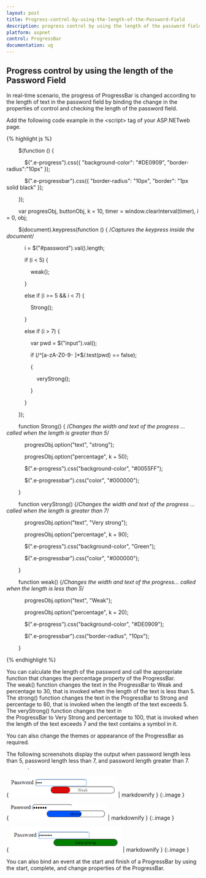```yaml
---
layout: post
title: Progress-control-by-using-the-length-of-the-Password-Field
description: progress control by using the length of the password field
platform: aspnet
control: ProgressBar
documentation: ug
---
```


## Progress control by using the length of the Password Field

In real-time scenario, the progress of ProgressBar is changed according to the length of text in the password field by binding the change in the properties of control and checking the length of the password field.

Add the following code example in the &lt;script&gt; tag of your ASP.NETweb page.

{% highlight js %}



        $(function () {

            $(".e-progress").css({ "background-color": "#DE0909", "border-radius":"10px" });

            $(".e-progressbar").css({ "border-radius": "10px", "border": "1px solid black" });

        });

        var progresObj, buttonObj, k = 10, timer = window.clearInterval(timer), i = 0, obj;

        $(document).keypress(function () { /*Captures the keypress inside the document*/

            i = $("#password").val().length;

            if (i < 5) {

                weak();

            }

            else if (i >= 5 && i < 7) {

                Strong();

            }

            else if (i > 7) {

                var pwd = $("input").val();

                if (/^[a-zA-Z0-9- ]*$/.test(pwd) == false);

                {

                    veryStrong();

                }

            }

        });

        function Strong() { /*Changes the width and text of the progress ... called when the length is greater than 5*/

            progresObj.option("text", "strong");

            progresObj.option("percentage", k + 50);

            $(".e-progress").css("background-color", "#0055FF");

            $(".e-progressbar").css("color", "#000000");

        }

        function veryStrong() {/*Changes the width and text of the progress ... called when the length is greater than 7*/

            progresObj.option("text", "Very strong");

            progresObj.option("percentage", k + 90);

            $(".e-progress").css("background-color", "Green");

            $(".e-progressbar").css("color", "#000000");

        }

        function weak() {/*Changes the width and text of the progress... called when the length is less than 5*/

            progresObj.option("text", "Weak");

            progresObj.option("percentage", k + 20);

            $(".e-progress").css("background-color", "#DE0909");

            $(".e-progressbar").css("border-radius", "10px");

        }       



{% endhighlight %}

You can calculate the length of the password and call the appropriate function that changes the percentage property of the ProgressBar. The weak() function changes the text in the ProgressBar to Weak and percentage to 30, that is invoked when the length of the text is less than 5. The strong() function changes the text in the ProgressBar to Strong and percentage to 60, that is invoked when the length of the text exceeds 5. The veryStrong() function changes the text in the ProgressBar to Very Strong and percentage to 100, that is invoked when the length of the text exceeds 7 and the text contains a symbol in it.

You can also change the themes or appearance of the ProgressBar as required.

The following screenshots display the output when password length less than 5, password length less than 7, and password length greater than 7.                          .

{ ![](Progress-control-by-using-the-length-of-the-Password-Field_images/Progress-control-by-using-the-length-of-the-Password-Field_img1.png) | markdownify }
{:.image }




{ ![](Progress-control-by-using-the-length-of-the-Password-Field_images/Progress-control-by-using-the-length-of-the-Password-Field_img2.png) | markdownify }
{:.image }




{ ![](Progress-control-by-using-the-length-of-the-Password-Field_images/Progress-control-by-using-the-length-of-the-Password-Field_img3.png) | markdownify }
{:.image }


You can also bind an event at the start and finish of a ProgressBar by using the start, complete, and change properties of the ProgressBar.

